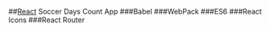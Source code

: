 ##[React](https://facebook.github.io/react/) Soccer Days Count App
###Babel
###WebPack
###ES6
###React Icons
###React Router
